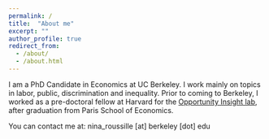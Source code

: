 ```yaml
---
permalink: /
title:  "About me"
excerpt: ""
author_profile: true
redirect_from: 
  - /about/
  - /about.html
---
```

I am a PhD Candidate in Economics at UC Berkeley. I work mainly on topics in labor, public, discrimination and inequality.  Prior to coming to Berkeley, I worked as a pre-doctoral fellow at Harvard for the [Opportunity Insight lab](https://opportunityinsights.org/), after graduation from Paris School of Economics.

You can contact me at: nina_roussille [at] berkeley [dot] edu
